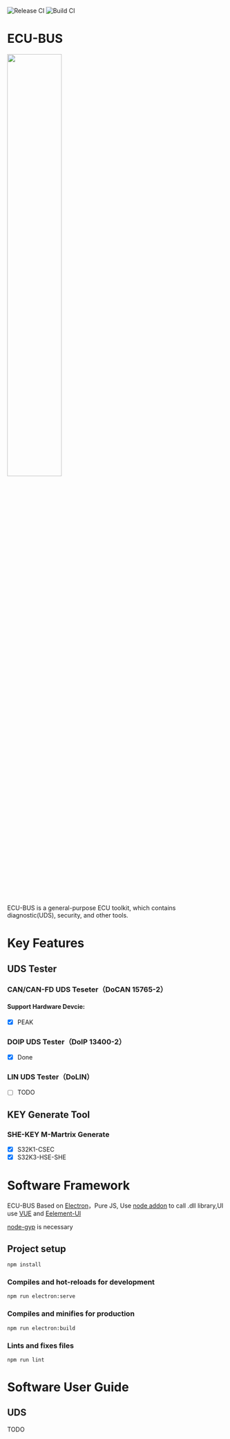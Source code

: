 ![Release CI](https://github.com/frankie-zeng/ECUBus/workflows/Release%20CI/badge.svg)
![Build CI](https://github.com/frankie-zeng/ECUBus/workflows/Build%20CI/badge.svg)
# **ECU-BUS** 
<img src="./src/render/assets/logo.png" width="50%">

ECU-BUS is a general-purpose ECU toolkit, which contains diagnostic(UDS), security, and other tools.

# Key Features
## **UDS Tester**
### CAN/CAN-FD UDS Teseter（DoCAN 15765-2）

#### Support Hardware Devcie:
- [x] PEAK

### DOIP UDS Tester（DoIP 13400-2）
- [x] Done

### LIN UDS Tester（DoLIN）
- [ ] TODO

## **KEY Generate Tool**
### SHE-KEY M-Martrix Generate
- [x] S32K1-CSEC
- [x] S32K3-HSE-SHE

# Software Framework
ECU-BUS Based on [Electron](https://www.electronjs.org)，Pure JS, Use [node addon](https://nodejs.org/api/n-api.html) to call .dll library,UI use [VUE](https://cn.vuejs.org/) and [Eelement-UI](https://element.eleme.cn/)

[node-gyp](https://github.com/nodejs/node-gyp) is necessary
## Project setup
```
npm install
```

### Compiles and hot-reloads for development
```
npm run electron:serve
```

### Compiles and minifies for production
```
npm run electron:build
```

### Lints and fixes files
```
npm run lint
```
# Software User Guide
## UDS
TODO

